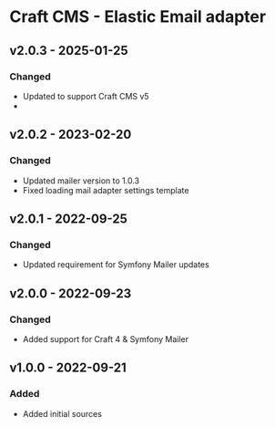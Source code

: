 # Craft CMS - Elastic Email adapter

## v2.0.3 - 2025-01-25

### Changed

- Updated to support Craft CMS v5
- 

## v2.0.2 - 2023-02-20

### Changed

- Updated mailer version to 1.0.3
- Fixed loading mail adapter settings template

## v2.0.1 - 2022-09-25

### Changed

- Updated requirement for Symfony Mailer updates

## v2.0.0 - 2022-09-23

### Changed

- Added support for Craft 4 & Symfony Mailer

## v1.0.0 - 2022-09-21

### Added

- Added initial sources
